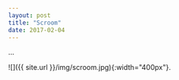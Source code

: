 ```yaml
---
layout: post
title: "Scroom"
date: 2017-02-04
---
```


...

![]({{ site.url }}/img/scroom.jpg){:width="400px"}.

